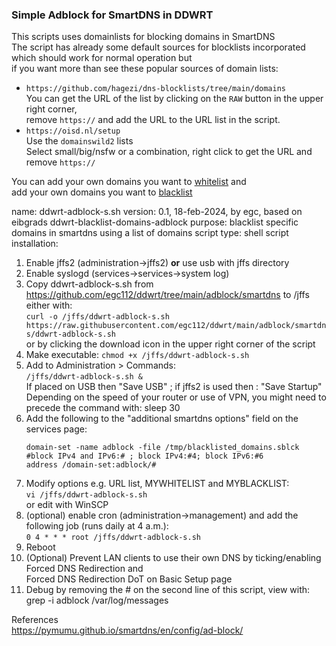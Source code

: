 ### Simple Adblock for SmartDNS in DDWRT 

This scripts uses domainlists for blocking domains in SmartDNS  
The script has already some default sources for blocklists incorporated which should work for normal operation but  
if you want more than see these popular sources of domain lists:  
- `https://github.com/hagezi/dns-blocklists/tree/main/domains`  
	You can get the URL of the list by clicking on the `RAW` button in the upper right corner,  
	remove `https://` and add the URL to the URL list in the script.  
- `https://oisd.nl/setup `  
  Use the `domainswild2` lists  
  Select small/big/nsfw or a combination, right click to get the URL and remove `https://`  

You can add your own domains you want to [whitelist](https://en.wikipedia.org/wiki/Whitelist) and  
add your own domains you want to [blacklist](https://en.wikipedia.org/wiki/Blacklisting)
  
name: ddwrt-adblock-s.sh
version: 0.1, 18-feb-2024, by egc, based on eibgrads ddwrt-blacklist-domains-adblock
purpose: blacklist specific domains in smartdns using a list of domains
script type: shell script
installation:
1. Enable jffs2 (administration->jffs2) **or** use usb with jffs directory
2. Enable syslogd (services->services->system log)
3. Copy ddwrt-adblock-s.sh from https://github.com/egc112/ddwrt/tree/main/adblock/smartdns to /jffs either with:  
   `curl -o /jffs/ddwrt-adblock-s.sh https://raw.githubusercontent.com/egc112/ddwrt/main/adblock/smartdns/ddwrt-adblock-s.sh`  
   or by clicking the download icon in the upper right corner of the script  
4. Make executable: `chmod +x /jffs/ddwrt-adblock-s.sh`
5. Add to Administration  > Commands:  
     `/jffs/ddwrt-adblock-s.sh &`  
     If placed on USB then "Save USB" ; if jffs2 is used then : "Save Startup"  
     Depending on the speed of your router or use of VPN, you might need to precede the command with: sleep 30  
6. Add the following to the "additional smartdns options" field on the services page:  
     ```
     domain-set -name adblock -file /tmp/blacklisted_domains.sblck  
     #block IPv4 and IPv6:# ; block IPv4:#4; block IPv6:#6  
     address /domain-set:adblock/#
     ```  
7. Modify options e.g. URL list, MYWHITELIST and MYBLACKLIST:  
    `vi /jffs/ddwrt-adblock-s.sh`  
    or edit with WinSCP  
8. (optional) enable cron (administration->management) and add the  
    following job (runs daily at 4 a.m.):  
    `0 4 * * * root /jffs/ddwrt-adblock-s.sh`
9. Reboot  
10. (Optional) Prevent LAN clients to use their own DNS by ticking/enabling Forced DNS Redirection and  
   Forced DNS Redirection DoT on Basic Setup page
11. Debug by removing the # on the second line of this script, view with: grep -i adblock /var/log/messages  
  
  
References  
https://pymumu.github.io/smartdns/en/config/ad-block/
